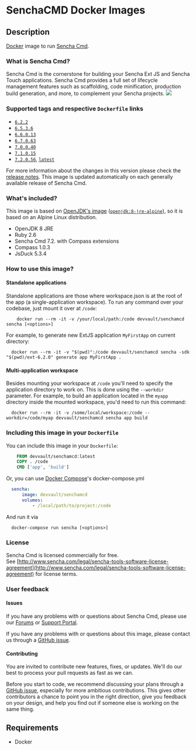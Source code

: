 # SenchaCMD Docker Images

## Description

[Docker](http://www.docker.com/) image to run [Sencha Cmd](http://www.sencha.com/products/sencha-cmd/#overview).

### What is Sencha Cmd?
Sencha Cmd is the cornerstone for building your Sencha Ext JS and Sencha Touch applications. Sencha Cmd provides a full set of lifecycle management features such as scaffolding, code minification, production build generation, and more, to complement your Sencha projects.
![](https://www.sencha.com/wp-content/uploads/2015/03/sencha-cmd-hero.png)

### Supported tags and respective `Dockerfile` links

- [`6.2.2`](https://github.com/DevVault/SenchaCMDDocker/blob/6.2.2/Dockerfile)
- [`6.5.3.6`](https://github.com/DevVault/SenchaCMDDocker/blob/6.5.3.6/Dockerfile)
- [`6.6.0.13`](https://github.com/DevVault/SenchaCMDDocker/blob/6.6.0.13/Dockerfile)
- [`6.7.0.63`](https://github.com/DevVault/SenchaCMDDocker/blob/6.7.0.63/Dockerfile)
- [`7.0.0.40`](https://github.com/DevVault/SenchaCMDDocker/blob/7.0.0.40/Dockerfile)
- [`7.1.0.15`](https://github.com/DevVault/SenchaCMDDocker/blob/7.1.0.15/Dockerfile)
- [`7.2.0.56`](https://github.com/DevVault/SenchaCMDDocker/blob/7.2.0.56/Dockerfile), [`latest`](https://github.com/DevVault/SenchaCMDDocker/blob/7.2.0.56/Dockerfile)

For more information about the changes in this version please check the [release notes](https://docs-devel.sencha.com/cmd/7.2.0/guides/release_notes.html). This image is updated automatically on each generally available release of Sencha Cmd.

### What's included?

This image is based on [OpenJDK's image](https://hub.docker.com/_/openjdk/) ([`openjdk:8-jre-alpine`](https://github.com/docker-library/openjdk/blob/54c64cf47d2b705418feb68b811419a223c5a040/8-jdk/alpine/Dockerfile)), so it is based on an Alpine Linux distribution.
 
- OpenJDK 8 JRE
- Ruby 2.6
- Sencha Cmd 7.2. with Compass extensions
- Compass 1.0.3
- JsDuck 5.3.4

### How to use this image?

#### Standalone applications

Standalone applications are those where workspace.json is at the root of the app (a single-application workspace).
To run any command over your codebase, just mount it over at `/code`:

```shell
	docker run --rm -it -v /your/local/path:/code devvault/senchamcd sencha [<options>]
```

For example, to generate new ExtJS application `MyFirstApp` on current directory:

```shell
  docker run --rm -it -v "$(pwd)":/code devvault/senchamcd sencha -sdk "$(pwd)/ext-6.2.0" generate app MyFirstApp .
```

#### Multi-application workspace

Besides mounting your workspace at `/code` you'll need to specify the application directory to work on. This is done using the `--workdir` parameter. For example, to build an application located in the `myapp` directory inside the mounted workspace, you'd need to run this command:

```shell
  docker run --rm -it -v /some/local/workspace:/code --workdir=/code/myap devvault/senchamcd sencha app build
``` 

### Including this image in your `Dockerfile`

You can include this image in your `Dockerfile`:
```Dockerfile
    FROM devvault/senchamcd:latest
    COPY . /code
    CMD ['app', 'build']
```    
Or, you can use [Docker Compose](https://docs.docker.com/compose/)'s docker-compose.yml

```yaml
  sencha:
      image: devvault/senchamcd
      volumes:
          - /local/path/to/project:/code
```

And run it via

```shell
  docker-compose run sencha [<options>]
```

### License

Sencha Cmd is licensed commercially for free.<br>See [http://www.sencha.com/legal/sencha-tools-software-license-agreement](http://www.sencha.com/legal/sencha-tools-software-license-agreement) for license terms.

### User feedback

#### Issues 

If you have any problems with or questions about Sencha Cmd, please use our [Forums](https://www.sencha.com/forum/forumdisplay.php?8-Sencha-Cmd) or [Support Portal](https://support.sencha.com/#login).

If you have any problems with or questions about this image, please contact us through a [GitHub issue](https://github.com/israelroldan/docker-sencha-cmd/issues).

#### Contributing

You are invited to contribute new features, fixes, or updates. We'll do our best to process your pull requests as fast as we can.

Before you start to code, we recommend discussing your plans through a [GitHub issue](https://github.com/DevVault/SenchaCMDDocker/issues), especially for more ambitious contributions. This gives other contributors a chance to point you in the right direction, give you feedback on your design, and help you find out if someone else is working on the same thing.

## Requirements

- Docker
